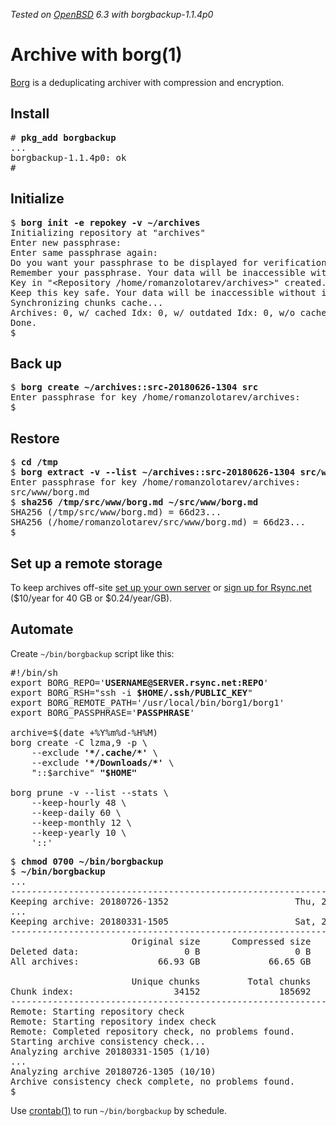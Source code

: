 _Tested on [OpenBSD](/openbsd/) 6.3 with borgbackup-1.1.4p0_

# Archive with borg(1)

[Borg](https://www.borgbackup.org/) is a deduplicating archiver
with compression and encryption.

## Install

<pre>
# <b>pkg_add borgbackup</b>
...
borgbackup-1.1.4p0: ok
#
</pre>

## Initialize

<pre>
$ <b>borg init -e repokey -v ~/archives</b>
Initializing repository at "archives"
Enter new passphrase:
Enter same passphrase again:
Do you want your passphrase to be displayed for verification? [yN]:
Remember your passphrase. Your data will be inaccessible without it.
Key in "&lt;Repository /home/romanzolotarev/archives&gt;" created.
Keep this key safe. Your data will be inaccessible without it.
Synchronizing chunks cache...
Archives: 0, w/ cached Idx: 0, w/ outdated Idx: 0, w/o cached Idx: 0.
Done.
$
</pre>

## Back up

<pre>
$ <b>borg create ~/archives::src-20180626-1304 src</b>
Enter passphrase for key /home/romanzolotarev/archives:
$
</pre>

## Restore

<pre>
$ <b>cd /tmp</b>
$ <b>borg extract -v --list ~/archives::src-20180626-1304 src/www/borg.md</b>
Enter passphrase for key /home/romanzolotarev/archives:
src/www/borg.md
$ <b>sha256 /tmp/src/www/borg.md ~/src/www/borg.md</b>
SHA256 (/tmp/src/www/borg.md) = 66d23...
SHA256 (/home/romanzolotarev/src/www/borg.md) = 66d23...
$
</pre>

## Set up a remote storage

To keep archives off-site [set up your own server](/openbsd/) or
[sign up for Rsync.net](https://www.rsync.net/products/attic.html)
($10/year for 40 GB or $0.24/year/GB).

## Automate

Create `~/bin/borgbackup` script like this:

<pre>
#!/bin/sh
export BORG_REPO='<b>USERNAME@SERVER.rsync.net:REPO</b>'
export BORG_RSH="ssh -i <b>$HOME/.ssh/PUBLIC_KEY</b>"
export BORG_REMOTE_PATH='/usr/local/bin/borg1/borg1'
export BORG_PASSPHRASE='<b>PASSPHRASE</b>'

archive=$(date +%Y%m%d-%H%M)
borg create -C lzma,9 -p \
	--exclude <b>'*/.cache/*'</b> \
	--exclude <b>'*/Downloads/*'</b> \
	"::$archive" <b>"$HOME"</b>

borg prune -v --list --stats \
	--keep-hourly 48 \
	--keep-daily 60 \
	--keep-monthly 12 \
	--keep-yearly 10 \
	'::'
</pre>

<pre>
$ <b>chmod 0700 ~/bin/borgbackup</b>
$ <b>~/bin/borgbackup</b>
...
------------------------------------------------------------------------------
Keeping archive: 20180726-1352                        Thu, 2018-07-26 13:05:15
...
Keeping archive: 20180331-1505                        Sat, 2018-03-31 12:05:37
------------------------------------------------------------------------------
                       Original size      Compressed size    Deduplicated size
Deleted data:                    0 B                  0 B                  0 B
All archives:               66.93 GB             66.65 GB              7.38 GB

                       Unique chunks         Total chunks
Chunk index:                   34152               185692
------------------------------------------------------------------------------
Remote: Starting repository check
Remote: Starting repository index check
Remote: Completed repository check, no problems found.
Starting archive consistency check...
Analyzing archive 20180331-1505 (1/10)
...
Analyzing archive 20180726-1305 (10/10)
Archive consistency check complete, no problems found.
$
</pre>

Use [crontab(1)](https://man.openbsd.org/crontab.1) to run
`~/bin/borgbackup` by schedule.

